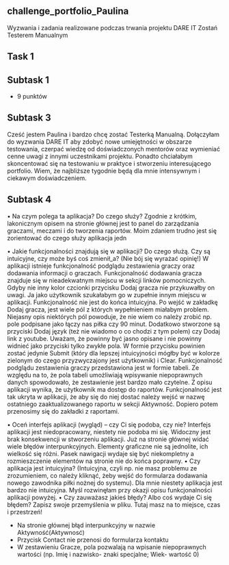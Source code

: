 ## challenge_portfolio_Paulina
Wyzwania i zadania realizowane podczas trwania projektu DARE IT Zostań Testerem Manualnym

## Task 1 

## Subtask 1
* 9 punktów

## Subtask 3

Cześć jestem Paulina i bardzo chcę zostać Testerką Manualną. Dołączyłam do wyzwania DARE IT aby zdobyć nowe umiejętności w obszarze testowania, czerpać wiedzę od doświadczonych mentorów oraz wymieniać cenne uwagi z innymi uczestnikami projektu. Ponadto chciałabym skoncentować się na testowaniu w praktyce i stworzeniu interesującego portfolio. Wiem, że najbliższe tygodnie będą dla mnie intensywnym i ciekawym doświadczeniem.

## Subtask 4

•	Na czym polega ta aplikacja? Do czego służy?
Zgodnie z krótkim, lakonicznym opisem na stronie głównej jest to panel do zarządzania graczami, meczami i do tworzenia raportów. Moim zdaniem trudno jest się zorientować do czego służy aplikacja jedn

•	Jakie funkcjonalności znajdują się w aplikacji? Do czego służą. Czy są intuicyjne, czy może byś coś zmienił_a? (Nie bój się wyrażać opinię!)
W aplikacji istnieje funkcjonalność podglądu zestawienia graczy oraz dodawania informacji o graczach. 
Funkcjonalność dodawania gracza znajduje się w nieadekwatnym miejscu w sekcji linków pomocniczych. Gdyby nie inny kolor czcionki przycisku Dodaj gracza nie przykuwałby on uwagi. Ja jako użytkownik szukałabym go w zupełnie innym miejscu w aplikacji. Funkcjonalność nie jest do końca intuicyjna. Po wejść w zakładkę Dodaj gracza, jest wiele pól z których wypełnieniem miałabym problem. Niejasny opis niektórych pól powoduje, że nie wiem co należy zrobić np. pole podpisane jako łączy nas piłka czy 90 minut. Dodatkowo stworzone są przyciski Dodaj język (też nie wiadomo o co chodzi z tym polem) czy Dodaj link z youtube. Uważam, że powinny być jasno opisane i nie powinny widnieć jako przyciski tylko zwykłe pola. W formie przycisku powinien zostać jedynie Submit (który dla lepszej intuicyjności mógłby być w kolorze zielonym do czego przyzwyczajony jest użytkownik) i Clear. 
Funkcjonalność podglądu zestawienia graczy przedstawiona jest w formie tabeli. Ze względu na to, że pola tabeli umożliwiają wpisywanie niepoprawnych danych spowodowało, że zestawienie jest bardzo mało czytelne. 
Z opisu aplikacji wynika, że użytkownik ma dostęp do raportów. Funkcjonalność jest tak ukryta w aplikacji, że aby się do niej dostać należy wejść w nazwę ostatniego zaaktualizowanego raportu w sekcji Aktywność. Dopiero potem przenosimy się do zakładki z raportami.

•	Oceń interfejs aplikacji (wygląd) – czy Ci się podoba, czy nie?
Interfejs aplikacji jest niedopracowany, niestety nie podoba mi się. Widoczny jest brak konsekwencji w stworzeniu aplikacji. Już na stronie głównej widać wiele błędów interpunkcyjnych. Elementy graficzne nie są jednolite, ich wielkość się różni. Pasek nawigacji wydaje się być niekompletny a rozmieszczenie elementów na stronie nie do końca poprawny. 
•	Czy aplikacja jest intuicyjna? (Intuicyjna, czyli np. nie masz problemu ze zrozumieniem, co należy kliknąć, żeby wejść do formularza dodawania nowego zawodnika piłki nożnej do systemu).
Dla mnie niestety aplikacja jest bardzo nie intuicyjna. Myśl rozwinęłam przy okazji opisu funkcjonalności aplikacji powyżej. 
•	Czy zauważasz jakieś błędy? Albo coś wydaje Ci się błędem? Zapisz swoje przemyślenia w pliku. Tutaj masz na to miejsce, czas i przestrzeń!
- Na stronie głównej błąd interpunkcyjny w nazwie Aktywność(Aktywnosć)
- Przycisk Contact nie przenosi do formularza kontaktu
- W zestawieniu Gracze, pola pozwalają na wpisanie niepoprawnych wartości (np. Imię i nazwisko- znaki specjalne; Wiek- wartość 0)

